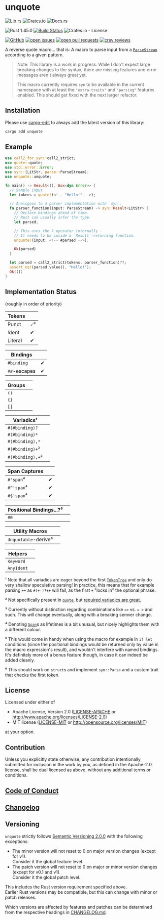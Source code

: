 # unquote

[![Lib.rs](https://img.shields.io/badge/Lib.rs-*-84f)](https://lib.rs/crates/unquote)
[![Crates.io](https://img.shields.io/crates/v/unquote)](https://crates.io/crates/unquote)
[![Docs.rs](https://docs.rs/unquote/badge.svg)](https://docs.rs/crates/unquote)

![Rust 1.45.0](https://img.shields.io/static/v1?logo=Rust&label=&message=1.45.0&color=grey)
[![Build Status](https://travis-ci.com/Tamschi/unquote.svg?branch=unstable)](https://travis-ci.com/Tamschi/unquote/branches)
![Crates.io - License](https://img.shields.io/crates/l/unquote/0.0.4)

[![GitHub](https://img.shields.io/static/v1?logo=GitHub&label=&message=%20&color=grey)](https://github.com/Tamschi/unquote)
[![open issues](https://img.shields.io/github/issues-raw/Tamschi/unquote)](https://github.com/Tamschi/unquote/issues)
[![open pull requests](https://img.shields.io/github/issues-pr-raw/Tamschi/unquote)](https://github.com/Tamschi/unquote/pulls)
[![crev reviews](https://web.crev.dev/rust-reviews/badge/crev_count/unquote.svg)](https://web.crev.dev/rust-reviews/crate/unquote/)

A reverse quote macro... that is: A macro to parse input from a [`ParseStream`] according to a given pattern.

[`ParseStream`]: https://docs.rs/syn/1/syn/parse/type.ParseStream.html

> Note: This library is a work in progress. While I don't expect large breaking changes to the syntax, there are missing features and error messages aren't always great yet.
>
> This macro currently requires `syn` to be available in the current namespace with at least the `"extra-traits"` and `"parsing"` features enabled. This should get fixed with the next larger refactor.

## Installation

Please use [cargo-edit](https://crates.io/crates/cargo-edit) to always add the latest version of this library:

```cmd
cargo add unquote
```

## Example

```rust
use call2_for_syn::call2_strict;
use quote::quote;
use std::error::Error;
use syn::{LitStr, parse::ParseStream};
use unquote::unquote;

fn main() -> Result<(), Box<dyn Error>> {
  // Sample input
  let tokens = quote!(<!-- "Hello!" -->);

  // Analogous to a parser implementation with `syn`:
  fn parser_function(input: ParseStream) -> syn::Result<LitStr> {
    // Declare bindings ahead of time.
    // Rust can usually infer the type.
    let parsed;

    // This uses the ? operator internally -
    // It needs to be inside a `Result`-returning function.
    unquote!(input, <!-- #parsed -->);

    Ok(parsed)
  }

  let parsed = call2_strict(tokens, parser_function)??;
  assert_eq!(parsed.value(), "Hello!");
  Ok(())
}
```

## Implementation Status

(roughly in order of priority)

| Tokens |  |
|-|-|
| Punct | 🗸³ |
| Ident | ✔ |
| Literal | ✔ |

| Bindings |  |
|-|-|
| `#binding` | ✔ |
| `##`-escapes | ✔ |

| Groups |  |
|-|-|
| `()` |  |
| `{}` |  |
| `[]` |  |

| Variadics¹ |  |
|-|-|
| `#(#binding)?` |  |
| `#(#binding)*` |  |
| `#(#binding),*` |  |
| `#(#binding)+`² |  |
| `#(#binding),+`² |  |

| Span Captures |  |
|-|-|
| `#'span`⁴ | ✔ |
| `#^'span`⁴ | ✔ |
| `#$'span`⁴ | ✔ |

| Positional Bindings...?⁵ |  |
|-|-|
| `#0` |  |

| Utility Macros |  |
|-|-|
| `Unquotable`-derive⁶ |  |

| Helpers |  |
|-|-|
| `Keyword` |  |
| `AnyIdent` |  |

¹  Note that all variadics are eager beyond the first [`TokenTree`] and only do very shallow speculative parsing! In practice, this means that for example parsing `++` as `#(+-)?++` will fail, as the first `+` "locks in" the optional phrase.

[`TokenTree`]: https://docs.rs/proc-macro2/1/proc_macro2/enum.TokenTree.html

² Not specifically present in [`quote`], but [required variadics are great.]

[`quote`]: https://github.com/dtolnay/quote#rust-quasi-quoting
[required variadics are great.]: https://blog.berkin.me/variadics-in-rant-4-and-why-i-think-theyre-better-ckgmrxa2200t9o9s10v7o0dh2

³ Currently without distinction regarding combinations like `=>` vs. `= >` and such. This *will* change eventually, along with a breaking semver change.

⁴ Denoting [`Span`]s as lifetimes is a bit unusual, but nicely highlights them with a different colour.

[`Span`]: https://docs.rs/proc-macro2/1.0.24/proc_macro2/struct.Span.html

⁵ This would come in handy when using the macro for example in `if let` conditions (since the positional bindings would be returned only by value in the macro expression's result), and wouldn't interfere with named bindings. It's definitely more of a bonus feature though, in case it can indeed be added cleanly.

⁶ This should work on `struct`s and implement `syn::Parse` and a custom trait that checks the first token.

## License

Licensed under either of

* Apache License, Version 2.0
   ([LICENSE-APACHE](LICENSE-APACHE) or <http://www.apache.org/licenses/LICENSE-2.0>)
* MIT license
   ([LICENSE-MIT](LICENSE-MIT) or <http://opensource.org/licenses/MIT>)

at your option.

## Contribution

Unless you explicitly state otherwise, any contribution intentionally submitted
for inclusion in the work by you, as defined in the Apache-2.0 license, shall be
dual licensed as above, without any additional terms or conditions.

## [Code of Conduct](CODE_OF_CONDUCT.md)

## [Changelog](CHANGELOG.md)

## Versioning

`unquote` strictly follows [Semantic Versioning 2.0.0](https://semver.org/spec/v2.0.0.html) with the following exceptions:

* The minor version will not reset to 0 on major version changes (except for v1).  
Consider it the global feature level.
* The patch version will not reset to 0 on major or minor version changes (except for v0.1 and v1).  
Consider it the global patch level.

This includes the Rust version requirement specified above.  
Earlier Rust versions may be compatible, but this can change with minor or patch releases.

Which versions are affected by features and patches can be determined from the respective headings in [CHANGELOG.md](CHANGELOG.md).
